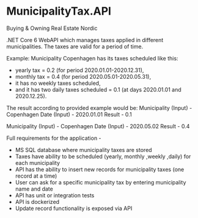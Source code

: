 # MunicipalityTax.API

Buying & Owning Real Estate Nordic

.NET Core 6 WebAPI which manages taxes applied in different municipalities. The taxes are valid for a period of time.

Example: Municipality Copenhagen has its taxes scheduled like this:
- yearly tax = 0.2 (for period 2020.01.01-2020.12.31),
- monthly tax = 0.4 (for period 2020.05.01-2020.05.31),
- it has no weekly taxes scheduled,
- and it has two daily taxes scheduled = 0.1 (at days 2020.01.01 and 2020.12.25).

The result according to provided example would be:
Municipality (Input) - Copenhagen
Date (Input) - 2020.01.01
Result - 0.1

Municipality (Input) - Copenhagen
Date (Input) - 2020.05.02
Result - 0.4

Full requirements for the application -
- MS SQL database where municipality taxes are stored
- Taxes have ability to be scheduled (yearly, monthly ,weekly ,daily) for each municipality
- API has the ability to insert new records for municipality taxes (one record at a time)
- User can ask for a specific municipality tax by entering municipality name and date
- API has unit or integration tests
- API is dockerized
- Update record functionality is exposed via API
